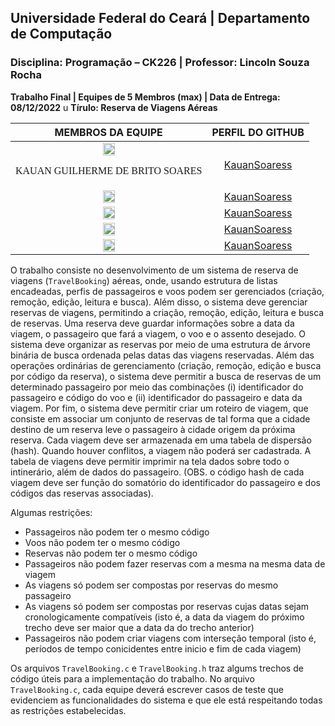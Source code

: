 ## **Universidade Federal do Ceará** | **Departamento de Computação**
### **Disciplina: Programação – CK226** | **Professor: Lincoln Souza Rocha**

**Trabalho Final | Equipes de 5 Membros (max) | Data de Entrega: 08/12/2022**
u
**Tírulo: Reserva de Viagens Aéreas**

|MEMBROS DA EQUIPE|PERFIL DO GITHUB|
|:----------------------------------------:|:---------------------------------------------------:|
|<img src="https://avatars.githubusercontent.com/u/66488491?v=4" height="25%" width="25%" style="border-radius: 65px;"/> <p style="font-family: Brush Script MT, verdana">KAUAN GUILHERME DE BRITO SOARES</p>|[KauanSoaress](https://github.com/KauanSoaress</a>)|
|<img src="https://avatars.githubusercontent.com/u/66488491?v=4)" height="25%" width="25%">|[KauanSoaress](https://github.com/KauanSoaress</a>)|
|<img src="https://avatars.githubusercontent.com/u/66488491?v=4)" height="25%" width="25%">|[KauanSoaress](https://github.com/KauanSoaress</a>)|
|<img src="https://avatars.githubusercontent.com/u/66488491?v=4)" height="25%" width="25%">|[KauanSoaress](https://github.com/KauanSoaress</a>)|
|<img src="https://avatars.githubusercontent.com/u/66488491?v=4)" height="25%" width="25%">|[KauanSoaress](https://github.com/KauanSoaress</a>)|

O trabalho consiste no desenvolvimento de um sistema de reserva de viagens (`TravelBooking`) aéreas, onde, usando estrutura de listas encadeadas, perfis de passageiros e voos podem ser gerenciados (criação, remoção, edição, leitura e busca). Além disso, o sistema deve gerenciar reservas de viagens, permitindo a criação, remoção, edição, leitura e busca de reservas. Uma reserva deve guardar informações sobre a data da viagem, o passageiro que fará a viagem, o voo e o assento desejado. O sistema deve organizar as reservas por meio de uma estrutura de árvore binária de busca ordenada pelas datas das viagens reservadas. Além das operações ordinárias de gerenciamento (criação, remoção, edição e busca por código da reserva), o sistema deve permitir a busca de reservas de um determinado passageiro por meio das combinações (i) identificador do passageiro e código do voo e (ii) identificador do passageiro e data da viagem. Por fim, o sistema deve permitir criar um roteiro de viagem, que consiste em associar um conjunto de reservas de tal forma que a cidade destino de um reserva leve o passageiro à cidade origem da próxima reserva. Cada viagem deve ser armazenada em uma tabela de dispersão (hash). Quando houver conflitos, a viagem não poderá ser cadastrada. A tabela de viagens deve permitir imprimir na tela dados sobre todo o intinerário, além de dados do passageiro. (OBS. o código hash de cada viagem deve ser função do somatório do identificador do passageiro e dos códigos das reservas associadas).

Algumas restrições:
- Passageiros não podem ter o mesmo código 
- Voos não podem ter o mesmo código
- Reservas não podem ter o mesmo código
- Passageiros não podem fazer reservas com a mesma na mesma data de viagem
- As viagens só podem ser compostas por reservas do mesmo passageiro
- As viagens só podem ser compostas por reservas cujas datas sejam cronologicamente compatíveis (isto é, a data da viagem do próximo trecho deve ser maior que a data da do trecho anterior)
- Passageiros não podem criar viagens com interseção temporal (isto é, períodos de tempo conicidentes entre inicio e fim de cada viagem)

Os arquivos `TravelBooking.c` e `TravelBooking.h` traz algums trechos de código úteis para a implementação do trabalho. No arquivo `TravelBooking.c`, cada equipe deverá escrever casos de teste que evidenciem as funcionalidades do sistema e que ele está respeitando todas as restrições estabelecidas. 
